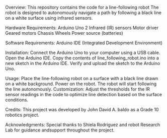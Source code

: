 Overview:
This repository contains the code for a line-following robot The robot is designed to autonomously navigate a path by following a black line on a white surface using infrared sensors.

Hardware Requirements:
Arduino Uno
2 Infrared (IR) sensors
Motor driver
Geared motors
Chassis
Wheels
Power source (batteries)

Software Requirements:
Arduino IDE (Integrated Development Environment)

Installation:
Connect the Arduino Uno to your computer using a USB cable.
Open the Arduino IDE.
Copy the contents of line_following_robot.ino into a new sketch in the Arduino IDE.
Verify and upload the sketch to the Arduino Uno.

Usage:
Place the line-following robot on a surface with a black line drawn on a white background.
Power on the robot.
The robot will start following the line autonomously.
Customization:
Adjust the thresholds for the IR sensor readings in the code to optimize line detection based on the surface conditions.

Credits:
This project was developed by John David A. baldo as a Grade 10 robotics project.

Acknowledgments:
Special thanks to Shiela Rodriguez and robot Research Lab for guidance andsupport throughout the project.
